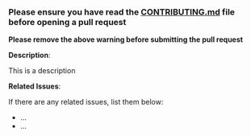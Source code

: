 ### Please ensure you have read the [CONTRIBUTING.md](../CONTRIBUTING.md) file before opening a pull request

**Please remove the above warning before submitting the pull request**

**Description**:

This is a description

**Related Issues**:

If there are any related issues, list them below:

* ...
* ...
